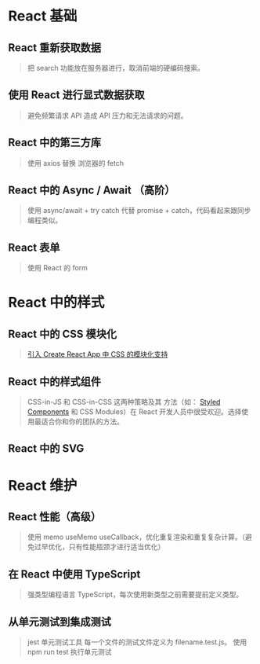# React 基础

## React 重新获取数据

> 把 search 功能放在服务器进行，取消前端的硬编码搜索。

## 使用 React 进行显式数据获取

> 避免频繁请求 API 造成 API 压力和无法请求的问题。

## React 中的第三方库

> 使用 axios 替换 浏览器的 fetch

## React 中的 Async / Await （高阶）

> 使用 async/await + try catch 代替 promise + catch，代码看起来跟同步编程类似。

## React 表单

> 使用 React 的 form

# React 中的样式

## React 中的 CSS 模块化

> [引入 Create React App 中 CSS 的模块化支持](https://create-react-app.dev/docs/adding-a-css-modules-stylesheet/)

## React 中的样式组件

> CSS-in-JS 和 CSS-in-CSS 这两种策略及其 方法（如： [Styled Components](https://styled-components.com/) 和 CSS Modules）在 React 开发人员中很受欢迎。选择使用最适合你和你的团队的方法。

## React 中的 SVG

# React 维护

## React 性能（高级）

> 使用 memo useMemo useCallback，优化重复渲染和重复复杂计算。（避免过早优化，只有性能瓶颈才进行适当优化）

## 在 React 中使用 TypeScript

> 强类型编程语言 TypeScript，每次使用新类型之前需要提前定义类型。

## 从单元测试到集成测试

> jest 单元测试工具
> 每一个文件的测试文件定义为 filename.test.js。
> 使用 npm run test 执行单元测试
